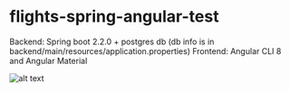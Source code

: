 # flights-spring-angular-test

Backend: Spring boot 2.2.0 + postgres db (db info is in backend/main/resources/application.properties)
Frontend: Angular CLI 8 and Angular Material

![alt text](https://raw.githubusercontent.com/username/projectname/branch/path/to/img.png)

